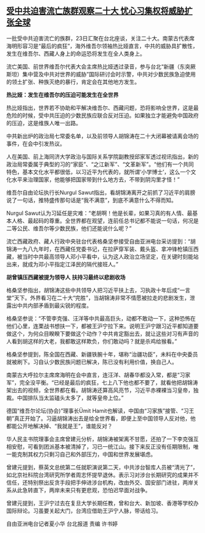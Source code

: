 <!--1666539660000-->
[受中共迫害流亡族群观察二十大 忧心习集权将威胁扩张全球](https://www.rfa.org/mandarin/yataibaodao/hx-10232022114113.html)
------

<p><span style="font-weight: 400;">一批受中共迫害流亡的族群，23日汇聚在台北座谈，关注二十大。南蒙古代表席海明形容习是“最后的疯狂”，海外维吾尔领袖热比娅直言，中共的威胁具扩散性，发生在维吾尔、西藏人身上的命运恐将发生在全人类身上。</span></p><p><span style="font-weight: 400;">流亡美国、前世界维吾尔代表大会主席热比娅</span><span style="font-weight: 400;">透过录音，参与台北“新疆（东突厥斯坦）集中营及中共对世界的威胁”国际研讨会时示警，中共对少数民族急迫使用的领土扩张、种族灭绝的暴行，肯定会在其他地方发生。</span></p><p><b>热比娅：发生在维吾尔的压迫可能发生在全世界</b></p><p><span style="font-weight: 400;">热比娅指出，世界若不协助和平解决维吾尔、西藏问题，恐将影响全世界，这是最危险的时候，受中共压迫的少数民族应联合反对压迫。如果独立才能避免中国政府的压迫，这是维族人唯一出路。</span></p><p><span style="font-weight: 400;">中共新出炉的政治局七常委名单，以及前领导人胡锦涛在二十大闭幕被请离会场的事件，在会中引发热议。</span></p><p><span style="font-weight: 400;">人在美国、前上海同济大学政治与国际关系学院副教授邱家军透过视讯指出，新的政治局常委属于典型的习的“家臣”、“之江新军”、“文革新军”。“他们有一个共同特色，基本文化水平都很低，以习近平为代表的，就所谓‘小学博士’，这么一个文化水平来治理国家，他能够把国家带到什么地方去，不带到阴沟里才怪！”</span></p><p><span style="font-weight: 400;">维吾尔自由论坛执行长</span><span style="font-weight: 400;">Nurgul Sawut</span><span style="font-weight: 400;">指出，看胡锦涛离开之前抓了习近平的肩膀说了一句话，推特盛传那句话是“我不满意”，到底不满意什么不得而知。</span></p><p><span style="font-weight: 400;">Nurgul Sawut</span><span style="font-weight: 400;">认为习延任是灾难：“老胡啊！他是长辈，如果习真的有人情、最基本人格、最起码的尊重。全世界都在观望，连前任总书记都不能说一句话，何况是二等公民、维吾尔等少数民族，他们还能说什么呢？”</span></p><p><span style="font-weight: 400;">流亡西藏政府、藏人行政中央驻台代表格桑坚参接受自由亚洲电台采访提到：“胡锦涛一九八九年时，在西藏任党委书记，在拉萨穿军装、戴头盔、拿冲锋枪镇压西藏，被当时中共最高领导人邓小平看中，认为这人政治立场坚定，在关键时刻能站出来，就成为邓小平指定江泽民的隔代接班人。”</span></p><p><b>胡曾镇压西藏被提为领导人</b> <b>扶持习最终以悲剧收场</b></p><p><span style="font-weight: 400;">格桑坚参指出，胡锦涛这些中共领导人把习近平扶上去，习执政十年后成“一言堂”天下。外界看习在二十大“完胜”，当胡锦涛非常不情愿被拉走的悲剧发生，泄露出中共内部矛盾到最尖锐的程度。</span></p><p><span style="font-weight: 400;">格桑坚参说：“不管李克强、汪洋等中共最高巨头，动都不敢动一下，这种恐怖在他们心里，连栗战书想扶一下，都被王沪宁拉下来。说明王沪宁跟习近平都知道要做这个，为何众目睽睽下要做这个动作？中共肯定豁出去，就让这些对习有声音的人看到胡这样的大老，我都敢这样欺负，你们敢动吗？就是</span><span style="font-weight: 400;">杀</span><span style="font-weight: 400;">鸡给猴看。”</span></p><p><span style="font-weight: 400;">格桑坚参提到，陈全国在西藏、新疆铁腕十年，堪称“治疆功臣”，未料在中央委员就被刷下。习自认少数民族问题已解决，陈已没有利用价值，换自己人。</span></p><p><span style="font-weight: 400;">南蒙古大呼拉尔主席席海明在会中直言，连汪洋、胡春华都没入常，都是“习家军”，完全没平衡。“已经是最后的疯狂，七上八下他也都不要了，就看他把胡锦涛架出去的视频，全世界都在看。胡锦涛还算高风亮节，习近平赤裸裸当习皇帝，独裁。中国排队当太监磕头太多了，就等皇帝上位。”</span></p><p><span style="font-weight: 400;">德国“维吾尔论坛</span><span style="font-weight: 400;">(</span><span style="font-weight: 400;">协会</span><span style="font-weight: 400;">)</span><span style="font-weight: 400;">”理事长</span><span style="font-weight: 400;">Ümit Hamit</span><span style="font-weight: 400;">也解读，中国由“习家族”接管、“习王朝”真正开始了。习逼胡锦涛出去是给全世界看，即便上至中国领导人反对他，他都能公开地解决掉、“我就是王”，谁能反对？</span></p><p><span style="font-weight: 400;">华人民主书院理事会主席曾建元分析，胡锦涛被架离不甘愿，还拍了一下李克强互相安慰，可看到团派基本被清掉了，习已一统江山。接下来反正没有任期限制，唯一能克制其权力只剩习自己和外部压力，中国和世界发展堪</span><span style="font-weight: 400;">虑</span><span style="font-weight: 400;">。</span></p><p><span style="font-weight: 400;">曾建元提到，蔡英文总统第二任就职演说第二天，中共涉台智库人员被“清光了”，如北京社科院台湾研究所学者周志怀提早退休。表示习对涉台长期研究的成果并不信任，还特别祭出反贪手段把手伸进涉台机构，改由外交、国安部门进驻，两岸关系从此急转直下，两岸未来只有更悲观，恐怕</span><span style="font-weight: 400;">迟</span><span style="font-weight: 400;">早面对战争。</span></p><p><span style="font-weight: 400;">曾建元提到，王沪宁过去在复旦大学长期任教，曾和台大、新加坡、香港等学校办国际辩论。习虽要关起大门，台湾应借助王沪宁人脉，带话给习。</span></p><p><span style="font-weight: 400;">自由亚洲电台记者夏小华</span> <span style="font-weight: 400;">台北报道 责编 许书婷</span></p>
